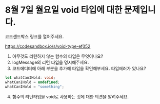 # 8월 7일 월요일 void 타입에 대한 문제입니다.

코드샌드박스 링크를 열어주세요.

https://codesandbox.io/s/void-type-ef052

1. 아무것도 리턴하지 않는 함수의 타입은 무엇이나요?
2. logMessage의 리턴 타입을 명시해주세요.
3. 코드에디터에 아래 부분을 추가해 타입을 확인해부세요. 타입에러가 있나요?

```ts
let whatCanIHold: void;
whatCanIHold = undefined;
whatCanIHold = "something";
```

4. 함수의 리턴타입을 void로 사용하는 것에 대한 의견을 알려주세요.